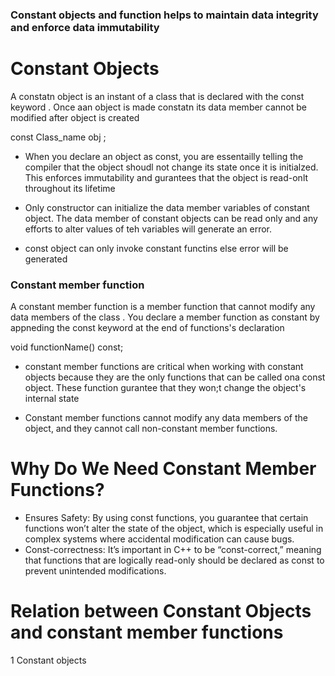 ### Constant objects and function helps to maintain data integrity and enforce data immutability 

# Constant Objects 
A constatn object is an instant of a class that is declared with the const keyword .
Once aan  object is made constatn its data member cannot be modified after object is created 

const Class_name obj ; 

- When you declare an object as const, you are essentailly telling the compiler that the object shoudl not change its state once it is initialzed. This enforces immutability and gurantees that the object is read-onlt throughout its lifetime 

- Only constructor can initialize the data member variables of constant object.
The data member of constant objects can be read only and any efforts to alter
values of teh variables will generate an error.

- const object can only invoke constant functins else error will be generated 


### Constant member function 
A constant member function is a member function that cannot modify any data members of the class . You declare a member function as constant by appneding the const keyword at the end of functions's declaration 

void functionName() const;

- constant member functions are critical when working with constant objects because they are the only functions that can be called ona const object. These function gurantee that they won;t change the object's internal state 

- Constant member functions cannot modify any data members of the object, and they cannot call non-constant member functions.

# Why Do We Need Constant Member Functions?
- Ensures Safety: By using const functions, you guarantee that certain functions won’t alter the state of the object, which is especially useful in complex systems where accidental modification can cause bugs.
- Const-correctness: It’s important in C++ to be “const-correct,” meaning that functions that are logically read-only should be declared as const to prevent unintended modifications.






# Relation between Constant Objects and constant member functions 

1 Constant objects 
